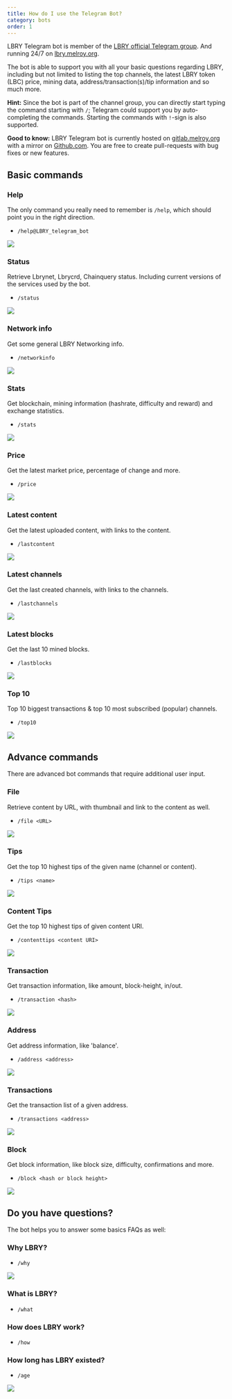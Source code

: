 ```yaml
---
title: How do I use the Telegram Bot?
category: bots
order: 1
---
```


LBRY Telegram bot is member of the [LBRY official Telegram group](https://t.me/lbryofficial). And running 24/7 on [lbry.melroy.org](https://lbry.melroy.org).

The bot is able to support you with all your basic questions regarding LBRY, including but not limited to listing the top channels, the latest LBRY token (LBC) price, mining data, address/transaction(s)/tip information and so much more.

**Hint:** Since the bot is part of the channel group, you can directly start typing the command starting with `/`; Telegram could support you by auto-completing the commands. Starting the commands with `!`-sign is also supported.

**Good to know:** LBRY Telegram bot is currently hosted on [gitlab.melroy.org](https://gitlab.melroy.org/melroy/lbry-bot) with a mirror on [Github.com](https://github.com/danger89/LBRY-Bot). You are free to create pull-requests with bug fixes or new features.

## Basic commands

### Help

The only command you really need to remember is `/help`, which should point you in the right direction.

- `/help@LBRY_telegram_bot`

![](https://spee.ch/@Melroy:3/help.png)

### Status

Retrieve Lbrynet, Lbrycrd, Chainquery status. Including current versions of the services used by the bot.

- `/status`

![](https://spee.ch/@Melroy:3/status.png)

### Network info

Get some general LBRY Networking info.

- `/networkinfo`

![](https://spee.ch/@Melroy:3/networkinfo.png)

### Stats

Get blockchain, mining information (hashrate, difficulty and reward) and exchange statistics.

- `/stats`

![](https://spee.ch/@Melroy:3/stats.png)

### Price

Get the latest market price, percentage of change and more.

- `/price`

![](https://spee.ch/@Melroy:3/price2.png)

### Latest content

Get the latest uploaded content, with links to the content.

- `/lastcontent`

![](https://spee.ch/@Melroy:3/lastcontent.png)

### Latest channels

Get the last created channels, with links to the channels.

- `/lastchannels`

![](https://spee.ch/@Melroy:3/lastchannels.png)

### Latest blocks

Get the last 10 mined blocks.

- `/lastblocks`

![](https://spee.ch/@Melroy:3/lastblocks.png)

### Top 10

Top 10 biggest transactions & top 10 most subscribed (popular) channels.

- `/top10`

![](https://spee.ch/@Melroy:3/top10.png)

## Advance commands

There are advanced bot commands that require additional user input.

### File

Retrieve content by URL, with thumbnail and link to the content as well.

- `/file <URL>`

![](https://spee.ch/@Melroy:3/file2.png)

### Tips

Get the top 10 highest tips of the given name (channel or content).

- `/tips <name>`

![](https://spee.ch/@Melroy:3/tips.png)

### Content Tips

Get the top 10 highest tips of given content URI.

- `/contenttips <content URI>`

![](https://spee.ch/@Melroy:3/contenttips.png)

### Transaction

Get transaction information, like amount, block-height, in/out.

- `/transaction <hash>`

![](https://spee.ch/@Melroy:3/transaction.png)

### Address

Get address information, like 'balance'.

- `/address <address>`

![](https://spee.ch/@Melroy:3/address.png)

### Transactions

Get the transaction list of a given address.

- `/transactions <address>`

![](https://spee.ch/@Melroy:3/transactions.png)

### Block

Get block information, like block size, difficulty, confirmations and more.

- `/block <hash or block height>`

![](https://spee.ch/@Melroy:3/block.png)

## Do you have questions?

The bot helps you to answer some basics FAQs as well:

### Why LBRY?

- `/why`

![](https://spee.ch/@Melroy:3/why.png)

### What is LBRY?

- `/what`

### How does LBRY work?

- `/how`

### How long has LBRY existed?

- `/age`

![](https://spee.ch/@Melroy:3/age.png)
